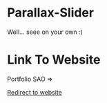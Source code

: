 # Parallax-Slider
Well... seee on your own :)

<h1>Link To Website</h1>
Portfolio SAO =>

[Redirect to website](http://Kirito-012.github.io/Parllax-Slider) 
